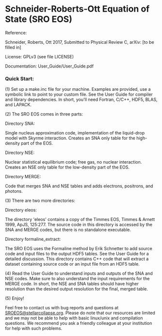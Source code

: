 Schneider-Roberts-Ott Equation of State (SRO EOS)
=================================================

Reference:

Schneider, Roberts, Ott 2017,
Submitted to Physical Review C,
arXiv: [to be filled in]

License: GPLv3 (see file LICENSE)

Documentation: User_Guide/User_Guide.pdf

### Quick Start:

(1) Set up a make.inc file for your machine. Examples are provided,
use a symbolic link to point to your custom file. See the User Guide
for compiler and library dependencies. In short, you'll need Fortran,
C/C++, HDF5, BLAS, and LAPACK.


(2) The SRO EOS comes in three parts:

Directory SNA:

Single nucleus approximation code, implementation of the liquid-drop
model with Skyrme interaction. Creates an SNA only table for the
high-density part of the EOS.

Directory NSE:

Nuclear statistical equilibrium code; free gas, no nuclear
interaction. Creates an NSE only table for the low-density part of the
EOS.

Directory MERGE:

Code that merges SNA and NSE tables and adds electrons, positrons,
and photons.


(3) There are two more directories:

Directory eleos:

The directory 'eleos' contains a copy of the Timmes EOS,
Timmes & Arnett 1999, ApJS, 125:277. The source code in this directory
is accessed by the SNA and MERGE codes, but there is no standalone
executable.

Directory formaline_extract:

The SRO EOS uses the Formaline method by Erik Schnetter to add source
code and input files to the output HDF5 tables. See the User Guide for
a detailed discussion. This directory contains C++ code that will
extract a dataset containing source code or an input file from an
HDF5 table.


(4) Read the User Guide to understand inputs and outputs of the SNA
and NSE codes. Make sure to also understand the input requirements
for the MERGE code. In short, the NSE and SNA tables should have
higher resolution than the desired output resolution for the final,
merged table.


(5) Enjoy!


Feel free to contact us with bug reports and questions at
SROEOS@stellarcollapse.org. Please do note that our resources are
limited and we may not be able to help with basic linux/unix and
compilation questions. We recommend you ask a friendly colleague
at your institution for help with such problems.



